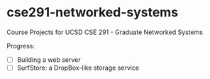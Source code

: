 # cse291-networked-systems
Course Projects for UCSD CSE 291 - Graduate Networked Systems

Progress:
- [ ] Building a web server
- [ ] SurfStore: a DropBox-like storage service
